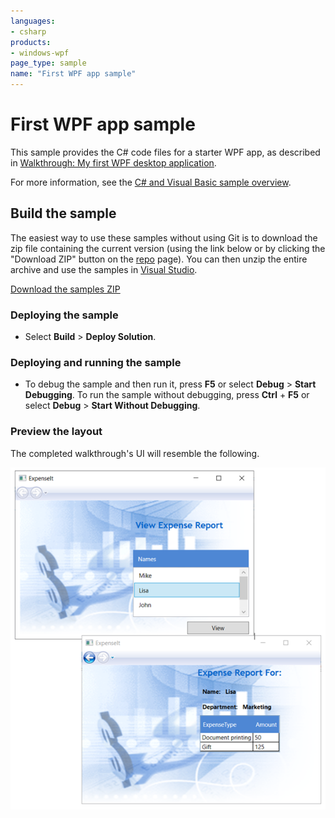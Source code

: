 ```yaml
---
languages:
- csharp
products:
- windows-wpf
page_type: sample
name: "First WPF app sample"
---
```

# First WPF app sample

This sample provides the C# code files for a starter WPF app, as described in [Walkthrough: My first WPF desktop application](https://docs.microsoft.com/dotnet/framework/wpf/getting-started/walkthrough-my-first-wpf-desktop-application).

For more information, see the [C# and Visual Basic sample overview](../README.md).

## Build the sample

The easiest way to use these samples without using Git is to download the zip file containing the current version (using the link below or by clicking the "Download ZIP" button on the [repo](https://github.com/microsoft/WPF-Samples?tab=readme-ov-file) page). You can then unzip the entire archive and use the samples in [Visual Studio](https://www.visualstudio.com/wpf-vs).

[Download the samples ZIP](../../../../../archive/main.zip)

### Deploying the sample

- Select **Build** > **Deploy Solution**. 

### Deploying and running the sample

- To debug the sample and then run it, press **F5** or select **Debug** > **Start Debugging**. To run the sample without debugging, press **Ctrl** + **F5** or select **Debug** > **Start Without Debugging**. 

### Preview the layout

The completed walkthrough's UI will resemble the following.

![First WPF app sample UI](../Walkthrough-finished-UI-example.png)


